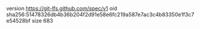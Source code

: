 version https://git-lfs.github.com/spec/v1
oid sha256:51478326db4b36b204f2d91e58e6fc219a587e7ac3c4b83350e1f3c7e54528bf
size 683
